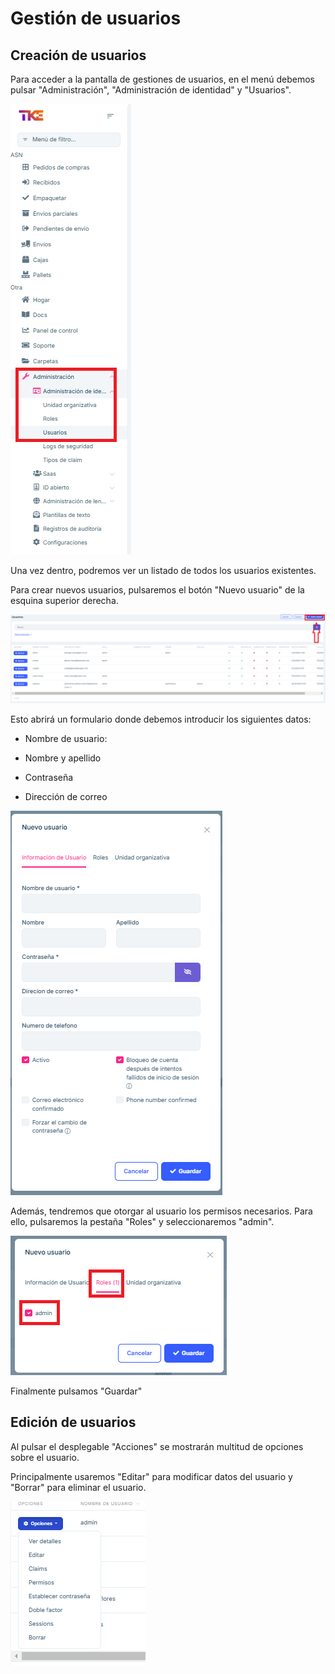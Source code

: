 # Gestión de usuarios

## Creación de usuarios

Para acceder a la pantalla de gestiones de usuarios, en el menú debemos pulsar "Administración", "Administración de identidad" y "Usuarios".

![image](images/img-tke/cap-user-index.png)

Una vez dentro, podremos ver un listado de todos los usuarios existentes.

Para crear nuevos usuarios, pulsaremos el botón "Nuevo usuario" de la esquina superior derecha.

![image](images/img-tke/cap-user-list.png)

Esto abrirá un formulario donde debemos introducir los siguientes datos:

-   Nombre de usuario:

-   Nombre y apellido

-   Contraseña

-   Dirección de correo

![image](images/img-tke/cap-user-form.png)


Además, tendremos que otorgar al usuario los permisos necesarios.
Para ello, pulsaremos la pestaña "Roles" y seleccionaremos "admin".

![image](images/img-tke/cap-user-roles.png)

Finalmente pulsamos "Guardar"


## Edición de usuarios

Al pulsar el desplegable "Acciones" se mostrarán multitud de opciones sobre el usuario.

Principalmente usaremos "Editar" para modificar datos del usuario y "Borrar" para eliminar el usuario. 

![image](images/img-tke/cap-user-edit.png)